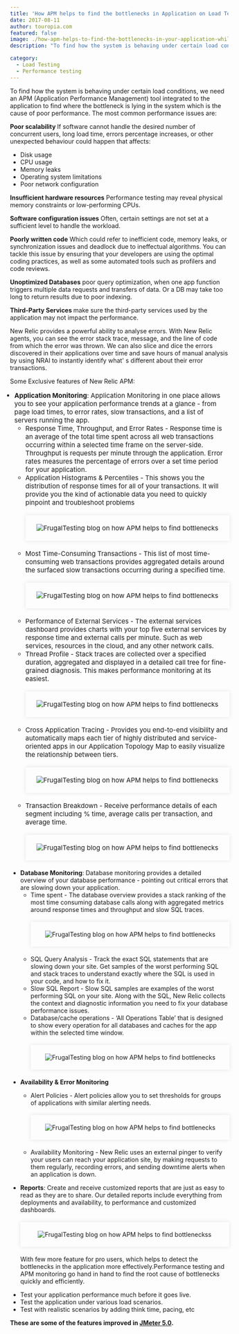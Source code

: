 ```yaml
---
title: 'How APM helps to find the bottlenecks in Application on Load Testing'
date: 2017-08-11
author: touropia.com
featured: false
image: ./how-apm-helps-to-find-the-bottlenecks-in-your-application-while-doing-load-testing.png
description: "To find how the system is behaving under certain load conditions, we need an APM..." 

category:
  - Load Testing
  - Performance testing
---
```




<div class="entry-content">
<p class="blog-content">
To find how the system is behaving under certain load conditions, we need an APM (Application Performance Management) tool integrated to the application to find where the bottleneck is lying in the system which is the cause of poor performance. The most common performance issues are:
</p>
<p class="blog-content">
<strong> Poor scalability </strong> If software cannot handle the desired number of concurrent users, long load time, errors percentage increases, or other unexpected behaviour could happen that affects:
</p>
<ul class="blog-content">
<li>Disk usage</li>
<li>CPU usage</li>
<li>Memory leaks</li>
<li>Operating system limitations</li>
<li>Poor network configuration </li>
</ul>
<p class="blog-content"><strong>Insufficient hardware resources</strong> Performance testing may reveal physical memory constraints or low-performing CPUs.</p>
<p class="blog-content"><strong>Software configuration issues</strong> Often, certain settings are not set at a sufficient level to handle the workload.</p>
<p class="blog-content"><strong>Poorly written code</strong> Which could refer to inefficient code, memory leaks, or synchronization issues and deadlock due to ineffectual algorithms. You can tackle this issue by ensuring that your developers are using the optimal coding practices, as well as some automated tools such as profilers and code reviews.</p>
<p class="blog-content"><strong>Unoptimized Databases</strong> poor query optimization, when one app function triggers multiple data requests and transfers of data. Or a DB may take too long to return results due to poor indexing.</p>
<p class="blog-content"><strong>Third-Party Services </strong> make sure the third-party services used by the application may not impact the performance. </p>
<p class="blog-content">New Relic provides a powerful ability to analyse errors. With New Relic agents, you can see the error stack trace, message, and the line of code from which the error was thrown. We can also slice and dice the errors discovered in their applications over time and save hours of manual analysis by using NRAI to instantly identify what'	s different about their error transactions.</p>
<p class="blog-content">Some Exclusive features of New Relic APM:
</p><ul class="blog-content" style="color=black !important; padding-left:10px;font-size:15px;" type="disc">
<li><strong>Application Monitoring</strong>: Application Monitoring in one place allows you to see your application performance trends at a glance - from page load times, to error rates, slow transactions, and a list of servers running the app.
<ul class="blog-content" type="circle">
<li>Response Time, Throughput, and Error Rates - Response time is an average of the total time spent across all web transactions occurring within a selected time frame on the server-side. Throughput is requests per minute through the application. Error rates measures the percentage of errors over a set time period for your application.</li>
<li>Application Histograms &amp; Percentiles - This shows you the distribution of response times for all of your transactions. It will provide you the kind of actionable data you need to quickly pinpoint and troubleshoot problems
<div style="width:92%; margin-top:20px; margin-bottom:20px;padding:20px; box-shadow:0 0 10px rgba(0,0,0,0.1)">
<center><img class="main-img img-responsive" src="./application-histograms-and-percentiles.png" alt="FrugalTesting blog on how APM helps to find bottlenecks"></center>
</div>
</li>
<li>Most Time-Consuming Transactions - This list of most time-consuming web transactions provides aggregated details around the surfaced slow transactions occurring during a specified time.
<div style="width:92%; margin-top:20px; margin-bottom:20px;padding:20px; box-shadow:0 0 10px rgba(0,0,0,0.1)">
<center><img class="main-img img-responsive" src="./most-time-consuming-transactions.png" alt="FrugalTesting blog on how APM helps to find bottlenecks"></center>
</div></li>
<li>Performance of External Services - The external services dashboard provides charts with your top five external services by response time and external calls per minute. Such as web services, resources in the cloud, and any other network calls.</li>
<li>Thread Profile - Stack traces are collected over a specified duration, aggregated and displayed in a detailed call tree for fine-grained diagnosis. This makes performance monitoring at its easiest.
<div style="width:92%; margin-top:20px; margin-bottom:20px;padding:20px; box-shadow:0 0 10px rgba(0,0,0,0.1)">
<center><img class="main-img img-responsive" src="./thread-profile.png" alt="FrugalTesting blog on how APM helps to find bottlenecks"></center>
</div></li>
<li>Cross Application Tracing - Provides you end-to-end visibility and automatically maps each tier of highly distributed and service-oriented apps in our Application Topology Map to easily visualize the relationship between tiers.
<div style="width:92%; margin-top:20px; margin-bottom:20px;padding:20px; box-shadow:0 0 10px rgba(0,0,0,0.1)">
<center><img class="main-img img-responsive" src="./cross-application-testing.png" alt="FrugalTesting blog on how APM helps to find bottlenecks"></center>
</div></li>
<li>Transaction Breakdown - Receive performance details of each segment including % time, average calls per transaction, and average time.
<div style="width:92%; margin-top:20px; margin-bottom:20px;padding:20px; box-shadow:0 0 10px rgba(0,0,0,0.1)">
<center><img class="main-img img-responsive" src="./transaction-breakdown.png" alt="FrugalTesting blog on how APM helps to find bottlenecks"></center>
</div></li>
</ul>
</li>
</ul>
<ul class="blog-content" style="color=black !important;" type="disc">
<li><strong>Database Monitoring</strong>: Database monitoring provides a detailed overview of your database performance - pointing out critical errors that are slowing down your application.
<ul class="blog-content" type="circle">
<li>Time spent - The database overview provides a stack ranking of the most time consuming database calls along with aggregated metrics around response times and throughput and slow SQL traces.
<div style="width:92%; margin-top:20px; margin-bottom:20px;padding:20px; box-shadow:0 0 10px rgba(0,0,0,0.1)">
<center><img class="main-img img-responsive" src="./time-spent.png" alt="FrugalTesting blog on how APM helps to find bottlenecks"></center>
</div></li>
<li>SQL Query Analysis - Track the exact SQL statements that are slowing down your site. Get samples of the worst performing SQL and stack traces to understand exactly where the SQL is used in your code, and how to fix it.</li>
<li>Slow SQL Report - Slow SQL samples are examples of the worst performing SQL on your site. Along with the SQL, New Relic collects the context and diagnostic information you need to fix your database performance issues.</li>
<li>Database/cache operations - ‘All Operations Table’ that is designed to show every operation for all databases and caches for the app within the selected time window.
<div style="width:92%; margin-top:20px; margin-bottom:20px;padding:20px; box-shadow:0 0 10px rgba(0,0,0,0.1)">
<center><img class="main-img img-responsive" src="./database-cache-operations.png" alt="FrugalTesting blog on how APM helps to find bottlenecks"></center>
</div></li>
</ul>
</li>
</ul>
<ul class="blog-content" style="color=black !important;" type="disc">
<li><p><strong>Availability &amp; Error Monitoring</strong></p>
<ul class="blog-content" type="circle">
<li>Alert Policies - Alert policies allow you to set thresholds for groups of applications with similar alerting needs.
<div style="width:92%; margin-top:20px; margin-bottom:20px;padding:20px; box-shadow:0 0 10px rgba(0,0,0,0.1)">
<center><img class="main-img img-responsive" src="./alert-policies.png" alt="FrugalTesting blog on how APM helps to find bottlenecks"></center>
</div></li>
<li>Availability Monitoring - New Relic uses an external pinger to verify your users can reach your application site, by making requests to them regularly, recording errors, and sending downtime alerts when an application is down.</li>
</ul>
</li>
</ul>
<ul class="blog-content" style="color=black !important;" type="disc">
<li><strong>Reports</strong>: Create and receive customized reports that are just as easy to read as they are to share. Our detailed reports include everything from deployments and availability, to performance and customized dashboards.
<div style="width:92%; margin-top:20px; margin-bottom:20px;padding:20px; box-shadow:0 0 10px rgba(0,0,0,0.1)">
<center><img class="main-img img-responsive" src="./reports.png" alt="FrugalTesting blog on how APM helps to find bottleneckss"></center>
</div></li>
</ul>
<ul class="blog-content" style="color=black !important;">
<p>With few more feature for pro users, which helps to detect the bottlenecks in the application more effectively.Performance testing and APM monitoring go hand in hand to find the root cause of bottlenecks quickly and efficiently.</p>
<li>Test your application performance much before it goes live. </li>
<li>Test the application under various load scenarios. </li>
<li>Test with realistic scenarios by adding think time, pacing, etc</li>
</ul>
<p class="blog-content"><strong>These are some of the features improved in <a href="whats-new-in-jmeter-5.0"> JMeter 5.0</a>.</strong></p>
</div>
